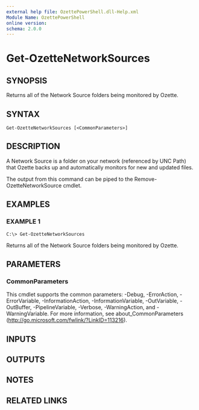 ```yaml
---
external help file: OzettePowerShell.dll-Help.xml
Module Name: OzettePowerShell
online version:
schema: 2.0.0
---
```


# Get-OzetteNetworkSources

## SYNOPSIS
Returns all of the Network Source folders being monitored by Ozette.

## SYNTAX

```
Get-OzetteNetworkSources [<CommonParameters>]
```

## DESCRIPTION
A Network Source is a folder on your network (referenced by UNC Path) that Ozette backs up and automatically monitors for new and updated files.

The output from this command can be piped to the Remove-OzetteNetworkSource cmdlet.

## EXAMPLES

### EXAMPLE 1
```
C:\> Get-OzetteNetworkSources
```

Returns all of the Network Source folders being monitored by Ozette.

## PARAMETERS

### CommonParameters
This cmdlet supports the common parameters: -Debug, -ErrorAction, -ErrorVariable, -InformationAction, -InformationVariable, -OutVariable, -OutBuffer, -PipelineVariable, -Verbose, -WarningAction, and -WarningVariable. For more information, see about_CommonParameters (http://go.microsoft.com/fwlink/?LinkID=113216).

## INPUTS

## OUTPUTS

## NOTES

## RELATED LINKS
